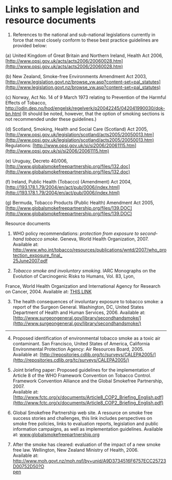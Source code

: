 # Links to sample legislation and resource documents

1. References to the national and sub-national legislations currently in force that most closely conform to these best practice guidelines are provided below:

(a) United Kingdom of Great Britain and Northern Ireland, Health Act 2006, [http://www.opsi.gov.uk/acts/acts2006/20060028.htm](http://www.opsi.gov.uk/acts/acts2006/20060028.htm)

(b) New Zealand, Smoke-free Environments Amendment Act 2003, [http://www.legislation.govt.nz/browse_vw.asp?content-set=pal_statutes](http://www.legislation.govt.nz/browse_vw.asp?content-set=pal_statutes)

(c) Norway, Act No. 14 of 9 March 1973 relating to Prevention of the Harmful Effects of Tobacco, [http://odin.dep.no/hod/engelsk/regelverk/p20042245/042041990030/dok-  
bn.html](http://odin.dep.no/hod/engelsk/regelverk/p20042245/042041-990030/dok-bn.html) (It should be noted, however, that the option of smoking sections is not recommended under these guidelines.)

(d) Scotland, Smoking, Health and Social Care (Scotland) Act 2005, [http://www.opsi.gov.uk/legislation/scotland/acts2005/20050013.htm](http://www.opsi.gov.uk/legislation/scotland/acts2005/20050013.htm) Regulations: [http://www.opsi.gov.uk/si/si2006/20061115.htm](http://www.opsi.gov.uk/si/si2006/20061115.htm)

(e) Uruguay, Decreto 40/006, [http://www.globalsmokefreepartnership.org/files/132.doc](http://www.globalsmokefreepartnership.org/files/132.doc)

(f) Ireland, Public Health (Tobacco) (Amendment) Act 2004, [http://193.178.1.79/2004/en/act/pub/0006/index.html](http://193.178.1.79/2004/en/act/pub/0006/index.html)

(g) Bermuda, Tobacco Products (Public Health) Amendment Act 2005, [http://www.globalsmokefreepartnership.org/files/139.DOC](http://www.globalsmokefreepartnership.org/files/139.DOC)

Resource documents

1. WHO policy recommendations: *protection from exposure to second-hand tobacco smoke*. Geneva, World Health Organization, 2007\.  
   Available at: [http://www.who.int/tobacco/resources/publications/wntd/2007/who_protection_exposure_final_  
   25June2007.pdf](http://www.who.int/tobacco/resources/publications/wntd/2007/who_protection_exposure_final_25June2007.pdf)

2. *Tobacco smoke and involuntary smoking*. IARC Monographs on the Evolution of Carcinogenic Risks to Humans, Vol. 83, Lyon,

France, World Health Organization and International Agency for Research on Cancer, 2004\. Available at: [THIS LINK](http://monographs.iarc.fr/ENG/Monographs/vol83/volume83.pdf)

3. The health consequences of involuntary exposure to tobacco smoke: a report of the Surgeon General. Washington, DC, United States Department of Health and Human Services, 2006\.
Available at: [http://www.surgeongeneral.gov/library/secondhandsmoke/](http://www.surgeongeneral.gov/library/secondhandsmoke/)

---

4. Proposed identification of environmental tobacco smoke as a toxic air contaminant. San Francisco, United States of America, California Environmental Protection Agency: Air Resources Board, 2005.  
Available at: [http://repositories.cdlib.org/tc/surveys/CALEPA2005/](http://repositories.cdlib.org/tc/surveys/CALEPA2005/)

5. Joint briefing paper: Proposed guidelines for the implementation of Article 8 of the WHO Framework Convention on Tobacco Control. Framework Convention Alliance and the Global Smokefree Partnership, 2007\.  
   Available at: [http://www.fctc.org/x/documents/Article8_COP2_Briefing_English.pdf](http://www.fctc.org/x/documents/Article8_COP2_Briefing_English.pdf)

6. Global Smokefree Partnership web site. A resource on smoke free success stories and challenges, this link includes perspectives on smoke free policies, links to evaluation reports, legislation and public information campaigns, as well as implementation guidelines.
   Available at: www.globalsmokefreepartnership.org

7. After the smoke has cleared: evaluation of the impact of a new smoke free law. Wellington, New Zealand Ministry of Health, 2006\.  
   Available at: [http://www.moh.govt.nz/moh.nsf/by+unid/A9D3734516F6757ECC25723D00752D50?O  
   pen](http://www.moh.govt.nz/moh.nsf/by+unid/A9D3734516F6757ECC25723D00752D50?Open)
